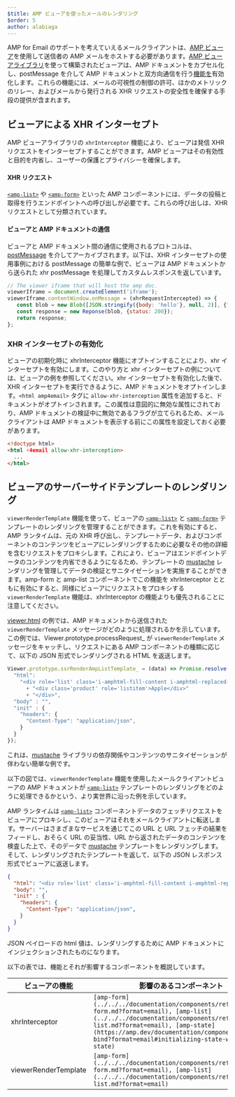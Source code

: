 ```yaml
---
$title: AMP ビューアを使ったメールのレンダリング
$order: 5
author: alabiaga
---
```


AMP for Email のサポートを考えていえるメールクライアントは、[AMP ビューア](https://github.com/ampproject/amphtml/blob/master/extensions/amp-viewer-integration/integrating-viewer-with-amp-doc-guide.md)を使用して送信者の AMP メールをホストする必要があります。[AMP ビューアライブラリ](https://github.com/ampproject/amphtml/tree/master/extensions/amp-viewer-integration)を使って構築されたビューアは、AMP ドキュメントをカプセル化し、postMessage を介して AMP ドキュメントと双方向通信を行う[機能を](https://github.com/ampproject/amphtml/blob/master/extensions/amp-viewer-integration/CAPABILITIES.md)有効化します。これらの機能には、メールの可視性の制御の許可、ほかのメトリックのリレー、およびメールから発行される XHR リクエストの安全性を確保する手段の提供が含まれます。

## ビューアによる XHR インターセプト

AMP ビューアライブラリの `xhrInterceptor` 機能により、ビューアは発信 XHR リクエストをインターセプトすることができます。AMP ビューアはその有効性と目的を内省し、ユーザーの保護とプライバシーを確保します。

#### XHR リクエスト

[`<amp-list>`](../../../documentation/components/reference/amp-list.md?format=email) や [`<amp-form>`](../../../documentation/components/reference/amp-form.md?format=email) といった AMP コンポーネントには、データの投稿と取得を行うエンドポイントへの呼び出しが必要です。これらの呼び出しは、XHR リクエストとして分類されています。

#### ビューアと AMP ドキュメントの通信

ビューアと AMP ドキュメント間の通信に使用されるプロトコルは、[postMessage](https://developer.mozilla.org/en-US/docs/Web/API/Window/postMessage) を介してアーカイブされます。以下は、XHR インターセプトの使用事例における postMessage の簡単な例で、ビューアは AMP ドキュメントから送られた xhr postMessage を処理してカスタムレスポンスを返しています。

```js
// The viewer iframe that will host the amp doc.
viewerIframe = document.createElement('iframe');
viewerIframe.contentWindow.onMessage = (xhrRequestIntercepted) => {
   const blob = new Blob([JSON.stringify({body: 'hello'}, null, 2)], {type: 'application/json'});
   const response = new Reponse(blob, {status: 200});
   return response;
};
```

### XHR インターセプトの有効化

ビューアの初期化時に xhrInterceptor 機能にオプトインすることにより、xhr インターセプトを有効にします。このやり方と xhr インターセプトの例については、ビューアの例を参照してください。xhr インターセプトを有効化した後で、XHR インターセプトを実行できるように、AMP ドキュメントをオプトインします。`<html amp4email>` タグに `allow-xhr-interception` 属性を追加すると、ドキュメントがオプトインされます。この属性は意図的に無効な属性にされており、AMP ドキュメントの検証中に無効であるフラグが立てられるため、メールクライアントは AMP ドキュメントを表示する前にこの属性を設定しておく必要があります。

```html
<!doctype html>
<html ⚡4email allow-xhr-interception>
  ...
</html>
```

## ビューアのサーバーサイドテンプレートのレンダリング

`viewerRenderTemplate` 機能を使って、ビューアの [`<amp-list>`](../../../documentation/components/reference/amp-list.md?format=email) と [`<amp-form>`](../../../documentation/components/reference/amp-form.md?format=email) テンプレートのレンダリングを管理することができます。これを有効にすると、AMP ランタイムは、元の XHR 呼び出し、テンプレートデータ、およびコンポーネントのコンテンツをビューアにレンダリングするために必要なその他の詳細を含むリクエストをプロキシします。これにより、ビューアはエンドポイントデータのコンテンツを内省できるようになるため、テンプレートの  [mustache](https://mustache.github.io/) レンダリングを管理してデータの検証とサニタイゼーションを実施することができます。amp-form と amp-list コンポーネントでこの機能を xhrInterceptor とともに有効にすると、同様にビューアにリクエストをプロキシする `viewerRenderTemplate` 機能は、xhrInterceptor の機能よりも優先されることに注意してください。

[viewer.html](https://github.com/ampproject/amphtml/blob/master/examples/viewer.html) の例では、AMP ドキュメントから送信された`viewerRenderTemplate` メッセージがどのように処理されるかを示しています。この例では、Viewer.prototype.processRequest_ が `viewerRenderTemplate` メッセージをキャッチし、リクエストにある AMP コンポーネントの種類に応じて、以下の JSON 形式でレンダリングされる HTML を返送します。

```js
Viewer.prototype.ssrRenderAmpListTemplate_ = (data) => Promise.resolve({
  "html":
    "<div role='list' class='i-amphtml-fill-content i-amphtml-replaced-content'>"
      + "<div class='product' role='listitem'>Apple</div>"
      + "</div>",
  "body" : "",
  "init" : {
    "headers": {
      "Content-Type": "application/json",
    }
  }
});
```

これは、[mustache](https://mustache.github.io/) ライブラリの依存関係やコンテンツのサニタイゼーションが伴わない簡単な例です。

以下の図では、`viewerRenderTemplate` 機能を使用したメールクライアントビューアの AMP ドキュメントが [`<amp-list>`](../../../documentation/components/reference/amp-list.md?format=email) テンプレートのレンダリングをどのように処理できるかという、より実世界に沿った例を示しています。

<amp-img alt="Viewer render template diagram" layout="responsive" width="372" height="279" src="/static/img/docs/viewer_render_template_diagram.png">
</amp-img>

AMP ランタイムは [`<amp-list>`](../../../documentation/components/reference/amp-list.md?format=email) コンポーネントデータのフェッチリクエストをビューアにプロキシし、このビューアはそれをメールクライアントに転送します。サーバーはさまざまなサービスを通じてこの URL と URL フェッチの結果をフィードし、おそらく URL の妥当性、URL から返されたデータのコンテンツを検査した上で、そのデータで [mustache](https://mustache.github.io/) テンプレートをレンダリングします。そして、レンダリングされたテンプレートを返して、以下の JSON レスポンス形式でビューアに返送します。

```json
{
  "html": "<div role='list' class='i-amphtml-fill-content i-amphtml-replaced-content'> <div class='product' role='listitem'>List item 1</div> <div class='product' role='listitem'>List item 2</div> </div>",
  "body": "",
  "init" : {
    "headers": {
      "Content-Type": "application/json",
    }
  }
}
```

JSON ペイロードの html 値は、レンダリングするために AMP ドキュメントにインジェクションされたものになります。

以下の表では、機能とそれが影響するコンポーネントを概説しています。

<table>
  <thead>
    <tr>
      <th width="30%">ビューアの機能</th>
      <th>影響のあるコンポーネント</th>
    </tr>
  </thead>
  <tbody>
    <tr>
      <td>xhrInterceptor</td>
      <td><code>[amp-form](../../../documentation/components/reference/amp-form.md?format=email), [amp-list](../../../documentation/components/reference/amp-list.md?format=email), [amp-state](https://amp.dev/documentation/components/amp-bind?format=email#initializing-state-with-amp-state)</code></td>
    </tr>
     <tr>
       <td>viewerRenderTemplate</td>
       <td><code>[amp-form](../../../documentation/components/reference/amp-form.md?format=email), [amp-list](../../../documentation/components/reference/amp-list.md?format=email)</code></td>
    </tr>
  </tbody>
</table>
